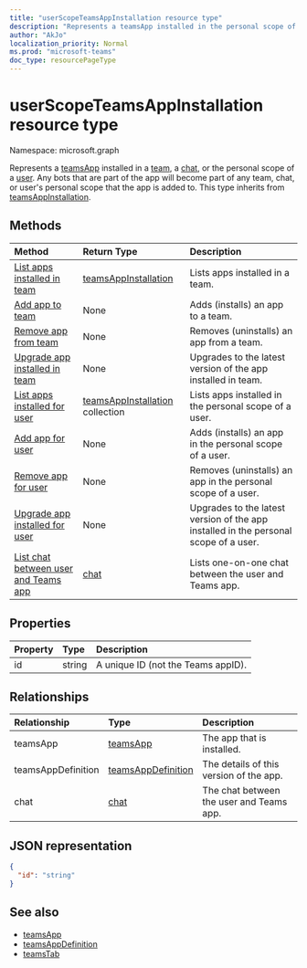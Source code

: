 ```yaml
---
title: "userScopeTeamsAppInstallation resource type"
description: "Represents a teamsApp installed in the personal scope of a user."
author: "AkJo"
localization_priority: Normal
ms.prod: "microsoft-teams"
doc_type: resourcePageType
---
```


# userScopeTeamsAppInstallation resource type

Namespace: microsoft.graph

Represents a [teamsApp](teamsapp.md) installed in a [team](team.md), a [chat](chat.md), or the personal scope of a [user](user.md). Any bots that are part of the app will become part of any team, chat, or user's personal scope that the app is added to.
This type inherits from [teamsAppInstallation](teamsappinstallation.md).

## Methods

| Method       | Return Type  |Description|
|:---------------|:--------|:----------|
|[List apps installed in team](../api/teamsappinstallation-list.md) | [teamsAppInstallation](teamsappinstallation.md) | Lists apps installed in a team.|
|[Add app to team](../api/teamsappinstallation-add.md) | None | Adds (installs) an app to a team.|
|[Remove app from team](../api/teamsappinstallation-delete.md) | None | Removes (uninstalls) an app from a team.|
|[Upgrade app installed in team](../api/teamsappinstallation-upgrade.md) | None | Upgrades to the latest version of the app installed in team.|
|[List apps installed for user](../api/user-list-teamsappinstallation.md)| [teamsAppInstallation](teamsappinstallation.md) collection | Lists apps installed in the personal scope of a user. |
|[Add app for user](../api/user-add-teamsappinstallation.md) | None | Adds (installs) an app in the personal scope of a user. |
|[Remove app for user](../api/user-delete-teamsappinstallation.md) | None | Removes (uninstalls) an app in the personal scope of a user. |
|[Upgrade app installed for user](../api/user-upgrade-teamsappinstallation.md) | None | Upgrades to the latest version of the app installed in the personal scope of a user.|
|[List chat between user and Teams app](../api/user-chat-userScopeTeamsAppInstallation.md) | [chat](chat.md) | Lists one-on-one chat between the user and Teams app. |

## Properties

| Property            | Type     | Description |
|:------------------- |:-------- |:----------- |
| id                  | string   | A unique ID (not the Teams appID). |

## Relationships

| Relationship   | Type    | Description |
|:---------------|:--------|:----------|
|teamsApp|[teamsApp](teamsapp.md)| The app that is installed. |
|teamsAppDefinition|[teamsAppDefinition](teamsappdefinition.md)| The details of this version of the app. |
|chat |[chat](chat.md) | The chat between the user and Teams app. | 

## JSON representation

<!-- {
  "blockType": "resource",
  "@odata.type": "microsoft.graph.userScopeTeamsAppInstallation",
  "baseType": "microsoft.graph.entity"
}-->

```json
{
  "id": "string"
}
```

## See also

- [teamsApp](teamsapp.md)
- [teamsAppDefinition](teamsappdefinition.md)
- [teamsTab](../resources/teamstab.md)

<!-- uuid: 8fcb5dbc-d5aa-4681-8e31-b001d5168d79
2015-10-25 14:57:30 UTC -->
<!-- {
  "type": "#page.annotation",
  "description": "userScopeTeamsAppInstallation resource",
  "keywords": "",
  "section": "documentation",
  "tocPath": ""
  "suppressions": []
}-->


